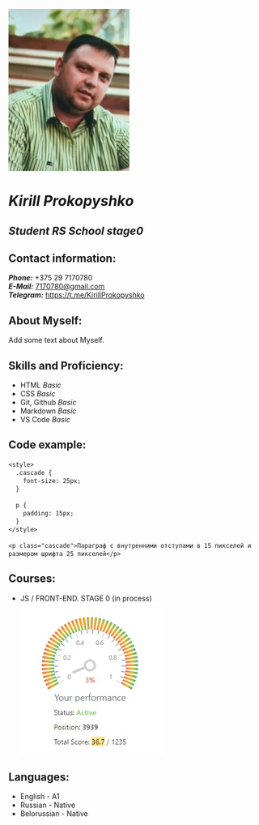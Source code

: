   
![Photo](./Photo.jpg "Kirill Prokopyshko")           
# **_Kirill Prokopyshko_** 

## _Student RS School stage0_  

## **Contact information:**
**_Phone:_** +375 29 7170780  
**_E-Mail:_** 7170780@gmail.com  
**_Telegram:_** https://t.me/KirillProkopyshko 



## About Myself: 

Add some text about Myself.

## Skills and Proficiency:
+ HTML _Basic_
+ CSS _Basic_
+ Git, Github _Basic_
+ Markdown _Basic_
+ VS Code _Basic_


## Code example:
```
<style>
  .cascade {
    font-size: 25px;
  }

  p {
    padding: 15px;
  }
</style>

<p class="cascade">Параграф с внутренними отступами в 15 пикселей и размером шрифта 25 пикселей</p>
```
## Courses:
+ JS / FRONT-END. STAGE 0 (in process) ![Perfomance](./MyPerfomance.jpg "MyPerfomance")

## Languages:
+ English - A1
+ Russian - Native
+ Belorussian - Native